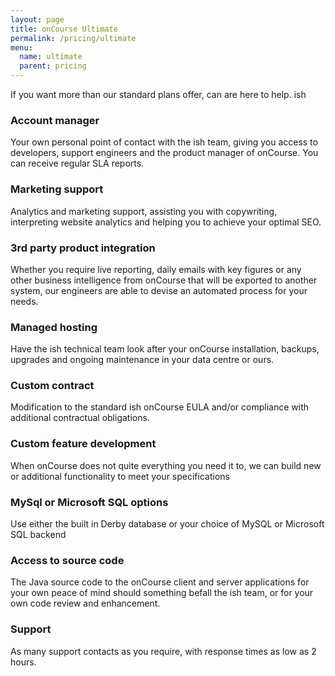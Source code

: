 ```yaml
---
layout: page
title: onCourse Ultimate
permalink: /pricing/ultimate
menu:
  name: ultimate
  parent: pricing
---
```


If you want more than our standard plans offer, can are here to help. ish 

<h3>Account manager</h3>
<p>Your own personal point of contact with the ish team, giving you access to developers, support engineers and the product manager of onCourse. You can receive regular SLA reports.</p>

<h3>Marketing support</h3>
<p>Analytics and marketing support, assisting you with copywriting, interpreting website analytics and helping you to achieve your optimal SEO.</p>

<h3>3rd party product integration</h3>
<p>Whether you require live reporting, daily emails with key figures or any other business intelligence from onCourse that will be exported to another system, our engineers are able to devise an automated process for your needs.</p>

<h3>Managed hosting</h3>
<p>Have the ish technical team look after your onCourse installation, backups, upgrades and ongoing maintenance in your data centre or ours.</p>

<h3>Custom contract</h3>
<p>Modification to the standard ish onCourse EULA and/or compliance with additional contractual obligations.</p>

<h3>Custom feature development</h3>
<p>When onCourse does not quite everything you need it to, we can build new or additional functionality to meet your specifications</p>

<h3>MySql or Microsoft SQL options</h3>
<p>Use either the built in Derby database or your choice of MySQL or Microsoft SQL backend</p>

<h3>Access to source code</h3>
<p>The Java source code to the onCourse client and server applications for your own peace of mind should something befall the ish team, or for your own code review and enhancement.</p>

<h3>Support</h3>
<p>As many support contacts as you require, with response times as low as 2 hours.</p>